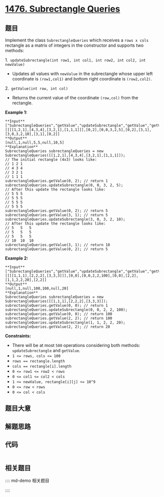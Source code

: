 # [1476. Subrectangle Queries](https://leetcode.com/problems/subrectangle-queries)

## 题目

Implement the class `SubrectangleQueries` which receives a `rows x cols`
rectangle as a matrix of integers in the constructor and supports two methods:

1.` updateSubrectangle(int row1, int col1, int row2, int col2, int newValue)`

  * Updates all values with `newValue` in the subrectangle whose upper left coordinate is `(row1,col1)` and bottom right coordinate is `(row2,col2)`.

2.` getValue(int row, int col)`

  * Returns the current value of the coordinate `(row,col)` from the rectangle.



**Example 1:**

    
    
    **Input**
    ["SubrectangleQueries","getValue","updateSubrectangle","getValue","getValue","updateSubrectangle","getValue","getValue"]
    [[[[1,2,1],[4,3,4],[3,2,1],[1,1,1]]],[0,2],[0,0,3,2,5],[0,2],[3,1],[3,0,3,2,10],[3,1],[0,2]]
    **Output**
    [null,1,null,5,5,null,10,5]
    **Explanation**
    SubrectangleQueries subrectangleQueries = new SubrectangleQueries([[1,2,1],[4,3,4],[3,2,1],[1,1,1]]);  
    // The initial rectangle (4x3) looks like:
    // 1 2 1
    // 4 3 4
    // 3 2 1
    // 1 1 1
    subrectangleQueries.getValue(0, 2); // return 1
    subrectangleQueries.updateSubrectangle(0, 0, 3, 2, 5);
    // After this update the rectangle looks like:
    // 5 5 5
    // 5 5 5
    // 5 5 5
    // 5 5 5 
    subrectangleQueries.getValue(0, 2); // return 5
    subrectangleQueries.getValue(3, 1); // return 5
    subrectangleQueries.updateSubrectangle(3, 0, 3, 2, 10);
    // After this update the rectangle looks like:
    // 5   5   5
    // 5   5   5
    // 5   5   5
    // 10  10  10 
    subrectangleQueries.getValue(3, 1); // return 10
    subrectangleQueries.getValue(0, 2); // return 5
    

**Example 2:**

    
    
    **Input**
    ["SubrectangleQueries","getValue","updateSubrectangle","getValue","getValue","updateSubrectangle","getValue"]
    [[[[1,1,1],[2,2,2],[3,3,3]]],[0,0],[0,0,2,2,100],[0,0],[2,2],[1,1,2,2,20],[2,2]]
    **Output**
    [null,1,null,100,100,null,20]
    **Explanation**
    SubrectangleQueries subrectangleQueries = new SubrectangleQueries([[1,1,1],[2,2,2],[3,3,3]]);
    subrectangleQueries.getValue(0, 0); // return 1
    subrectangleQueries.updateSubrectangle(0, 0, 2, 2, 100);
    subrectangleQueries.getValue(0, 0); // return 100
    subrectangleQueries.getValue(2, 2); // return 100
    subrectangleQueries.updateSubrectangle(1, 1, 2, 2, 20);
    subrectangleQueries.getValue(2, 2); // return 20
    



**Constraints:**

  * There will be at most `500` operations considering both methods: `updateSubrectangle` and `getValue`.
  * `1 <= rows, cols <= 100`
  * `rows == rectangle.length`
  * `cols == rectangle[i].length`
  * `0 <= row1 <= row2 < rows`
  * `0 <= col1 <= col2 < cols`
  * `1 <= newValue, rectangle[i][j] <= 10^9`
  * `0 <= row < rows`
  * `0 <= col < cols`


## 题目大意

## 解题思路

## 代码

```javascript

```

## 相关题目

:::: md-demo 相关题目

::::
